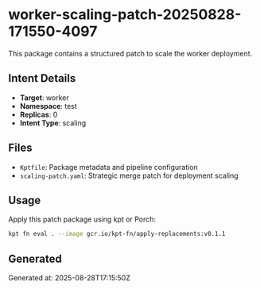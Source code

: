 # worker-scaling-patch-20250828-171550-4097

This package contains a structured patch to scale the worker deployment.

## Intent Details
- **Target**: worker
- **Namespace**: test  
- **Replicas**: 0
- **Intent Type**: scaling

## Files
- `Kptfile`: Package metadata and pipeline configuration
- `scaling-patch.yaml`: Strategic merge patch for deployment scaling

## Usage
Apply this patch package using kpt or Porch:

```bash
kpt fn eval . --image gcr.io/kpt-fn/apply-replacements:v0.1.1
```

## Generated
Generated at: 2025-08-28T17:15:50Z
